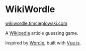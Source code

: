 # WikiWordle

[wikiwordle.timcieplowski.com](https://wikiwordle.timcieplowski.com)

A [Wikipedia](https://en.wikipedia.org) article guessing game.

Inspired by [Wordle](https://www.powerlanguage.co.uk/wordle/), built with [Vue.js](https://vuejs.org/).

